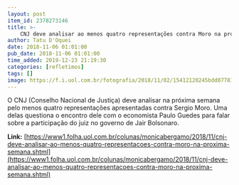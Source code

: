 ```yaml
---
layout: post
item_id: 2378273146
title: >-
    CNJ deve analisar ao menos quatro representações contra Moro na próxima semana
author: Tatu D'Oquei
date: 2018-11-06 01:01:00
pub_date: 2018-11-06 01:01:00
time_added: 2019-12-23 21:19:30
categories: [refletimos]
tags: []
image: https://f.i.uol.com.br/fotografia/2018/11/02/15412120245bdd07781f68e_1541212024_3x2_rt.jpg
---
```


O CNJ (Conselho Nacional de Justiça) deve analisar na próxima semana pelo menos quatro representações apresentadas contra Sergio Moro. Uma delas questiona o encontro dele com o economista Paulo Guedes para falar sobre a participação do juiz no governo de Jair Bolsonaro.

**Link:** [https://www1.folha.uol.com.br/colunas/monicabergamo/2018/11/cnj-deve-analisar-ao-menos-quatro-representacoes-contra-moro-na-proxima-semana.shtml](https://www1.folha.uol.com.br/colunas/monicabergamo/2018/11/cnj-deve-analisar-ao-menos-quatro-representacoes-contra-moro-na-proxima-semana.shtml)

